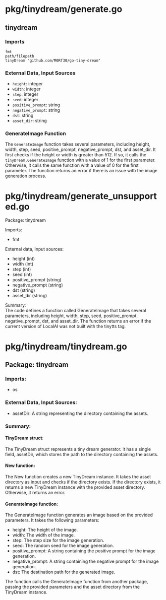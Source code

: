 # pkg/tinydream/generate.go  
## tinydream  
  
### Imports  
```  
fmt  
path/filepath  
tinyDream "github.com/M0Rf30/go-tiny-dream"  
```  
  
### External Data, Input Sources  
- `height`: integer  
- `width`: integer  
- `step`: integer  
- `seed`: integer  
- `positive_prompt`: string  
- `negative_prompt`: string  
- `dst`: string  
- `asset_dir`: string  
  
### GenerateImage Function  
The `GenerateImage` function takes several parameters, including height, width, step, seed, positive_prompt, negative_prompt, dst, and asset_dir. It first checks if the height or width is greater than 512. If so, it calls the `tinyDream.GenerateImage` function with a value of 1 for the first parameter. Otherwise, it calls the same function with a value of 0 for the first parameter. The function returns an error if there is an issue with the image generation process.  
  
# pkg/tinydream/generate_unsupported.go  
Package: tinydream  
  
Imports:  
- fmt  
  
External data, input sources:  
- height (int)  
- width (int)  
- step (int)  
- seed (int)  
- positive_prompt (string)  
- negative_prompt (string)  
- dst (string)  
- asset_dir (string)  
  
Summary:  
The code defines a function called GenerateImage that takes several parameters, including height, width, step, seed, positive_prompt, negative_prompt, dst, and asset_dir. The function returns an error if the current version of LocalAI was not built with the tinytts tag.  
  
  
  
# pkg/tinydream/tinydream.go  
## Package: tinydream  
  
### Imports:  
  
- os  
  
### External Data, Input Sources:  
  
- assetDir: A string representing the directory containing the assets.  
  
### Summary:  
  
#### TinyDream struct:  
  
The TinyDream struct represents a tiny dream generator. It has a single field, assetDir, which stores the path to the directory containing the assets.  
  
#### New function:  
  
The New function creates a new TinyDream instance. It takes the asset directory as input and checks if the directory exists. If the directory exists, it returns a new TinyDream instance with the provided asset directory. Otherwise, it returns an error.  
  
#### GenerateImage function:  
  
The GenerateImage function generates an image based on the provided parameters. It takes the following parameters:  
  
- height: The height of the image.  
- width: The width of the image.  
- step: The step size for the image generation.  
- seed: The random seed for the image generation.  
- positive_prompt: A string containing the positive prompt for the image generation.  
- negative_prompt: A string containing the negative prompt for the image generation.  
- dst: The destination path for the generated image.  
  
The function calls the GenerateImage function from another package, passing the provided parameters and the asset directory from the TinyDream instance.  
  
  
  
